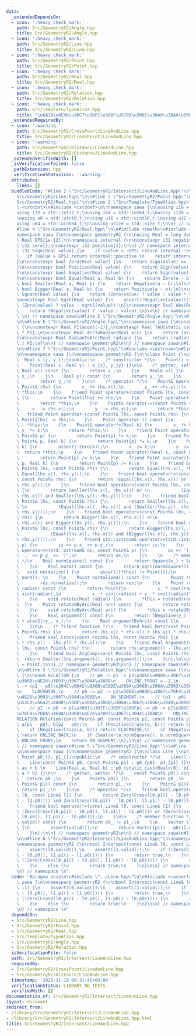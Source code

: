 ```yaml
---
data:
  _extendedDependsOn:
  - icon: ':heavy_check_mark:'
    path: Src/GeometryR2/Angle.hpp
    title: Src/GeometryR2/Angle.hpp
  - icon: ':heavy_check_mark:'
    path: Src/GeometryR2/Line.hpp
    title: Src/GeometryR2/Line.hpp
  - icon: ':heavy_check_mark:'
    path: Src/GeometryR2/Point.hpp
    title: Src/GeometryR2/Point.hpp
  - icon: ':heavy_check_mark:'
    path: Src/GeometryR2/Real.hpp
    title: Src/GeometryR2/Real.hpp
  - icon: ':heavy_check_mark:'
    path: Src/GeometryR2/Relation.hpp
    title: Src/GeometryR2/Relation.hpp
  - icon: ':heavy_check_mark:'
    path: Src/Template/TypeAlias.hpp
    title: "\u6A19\u6E96\u30C7\u30FC\u30BF\u578B\u306E\u30A8\u30A4\u30EA\u30A2\u30B9"
  _extendedRequiredBy:
  - icon: ':warning:'
    path: Src/GeometryR2/CrossPoint/LineAndLine.hpp
    title: Src/GeometryR2/CrossPoint/LineAndLine.hpp
  - icon: ':warning:'
    path: Src/GeometryR2/Distance/LineAndLine.hpp
    title: Src/GeometryR2/Distance/LineAndLine.hpp
  _extendedVerifiedWith: []
  _isVerificationFailed: false
  _pathExtension: hpp
  _verificationStatusIcon: ':warning:'
  attributes:
    links: []
  bundledCode: "#line 2 \"Src/GeometryR2/Intersect/LineAndLine.hpp\"\n\n#line 2 \"\
    Src/GeometryR2/Line.hpp\"\n\n#line 2 \"Src/GeometryR2/Point.hpp\"\n\n#line 2 \"\
    Src/GeometryR2/Real.hpp\"\n\n#line 2 \"Src/Template/TypeAlias.hpp\"\n\n#include\
    \ <cstdint>\n#include <cstddef>\n\nnamespace zawa {\n\nusing i16 = std::int16_t;\n\
    using i32 = std::int32_t;\nusing i64 = std::int64_t;\nusing i128 = __int128_t;\n\
    \nusing u8 = std::uint8_t;\nusing u16 = std::uint16_t;\nusing u32 = std::uint32_t;\n\
    using u64 = std::uint64_t;\n\nusing usize = std::size_t;\n\n} // namespace zawa\n\
    #line 4 \"Src/GeometryR2/Real.hpp\"\n\n#include <cmath>\n#include <cassert>\n\n\
    namespace zawa {\n\nnamespace geometryR2 {\n\nusing Real = long double;\nconstexpr\
    \ Real EPS{1e-12};\n\nnamespace internal {\n\nconstexpr i32 negative{-1};\nconstexpr\
    \ i32 zero{};\nconstexpr i32 positive{1};\n\n} // namespace internal\n\nconstexpr\
    \ i32 Sign(Real value) {\n    if (value < -EPS) return internal::negative;\n \
    \   if (value > EPS) return internal::positive;\n    return internal::zero;\n\
    }\n\nconstexpr bool Zero(Real value) {\n    return Sign(value) == internal::zero;\n\
    }\n\nconstexpr bool Positive(Real value) {\n    return Sign(value) == internal::positive;\n\
    }\n\nconstexpr bool Negative(Real value) {\n    return Sign(value) == internal::negative;\n\
    }\n\nconstexpr bool Equal(Real a, Real b) {\n    return Zero(a - b);\n}\n\nconstexpr\
    \ bool Smaller(Real a, Real b) {\n    return Negative(a - b);\n}\n\nconstexpr\
    \ bool Bigger(Real a, Real b) {\n    return Positive(a - b);\n}\n\nconstexpr Real\
    \ Square(Real value) {\n    return (Zero(value) ? value : value * value);\n}\n\
    \nconstexpr Real Sqrt(Real value) {\n    assert(!Negative(value));\n    return\
    \ (Zero(value) ? value : sqrtl(value));\n}\n\nconstexpr Real Abs(Real value) {\n\
    \    return (Negative(value) ? -value : value);\n}\n\n} // namespace geometryR2\n\
    \ \n} // namespace zawa\n#line 2 \"Src/GeometryR2/Angle.hpp\"\n\n#line 4 \"Src/GeometryR2/Angle.hpp\"\
    \n\n#line 6 \"Src/GeometryR2/Angle.hpp\"\n\nnamespace zawa {\n\nnamespace geometryR2\
    \ {\n\nconstexpr Real PI{acosl(-1)};\nconstexpr Real TAU{static_cast<Real>(2)\
    \ * PI};\n\nconstexpr Real ArcToRadian(Real arc) {\n    return (arc * PI) / static_cast<Real>(180);\n\
    }\n\nconstexpr Real RadianToArc(Real radian) {\n    return (radian * static_cast<Real>(180))\
    \ / PI;\n}\n\n} // namespace geometryR2\n\n} // namespace zawa\n#line 5 \"Src/GeometryR2/Point.hpp\"\
    \n\n#line 7 \"Src/GeometryR2/Point.hpp\"\n#include <iostream>\n#line 9 \"Src/GeometryR2/Point.hpp\"\
    \n\nnamespace zawa {\n\nnamespace geometryR2 {\n\nclass Point {\nprivate:\n  \
    \  Real x_{}, y_{};\npublic:\n    /* constructor */\n    Point() = default;\n\
    \    Point(Real x, Real y) : x_{x}, y_{y} {}\n\n    /* getter, setter */\n   \
    \ Real x() const {\n        return x_;\n    }\n    Real& x() {\n        return\
    \ x_;\n    }\n    Real y() const {\n        return y_;\n    }\n    Real& y() {\n\
    \        return y_;\n    }\n\n    /* operator */\n    Point& operator+=(const\
    \ Point& rhs) {\n        x_ += rhs.x();\n        y_ += rhs.y();\n        return\
    \ *this;\n    }\n    friend Point operator+(const Point& lhs, const Point& rhs)\
    \ {\n        return Point{lhs} += rhs;\n    }\n    Point operator+() const {\n\
    \        return *this;\n    }\n    Point& operator-=(const Point& rhs) {\n   \
    \     x_ -= rhs.x();\n        y_ -= rhs.y();\n        return *this;\n    }\n \
    \   friend Point operator-(const Point& lhs, const Point& rhs) {\n        return\
    \ Point{lhs} -= rhs;\n    }\n    Point operator-() const {\n        return Point{}\
    \ - *this;\n    }\n    Point& operator*=(Real k) {\n        x_ *= k;\n       \
    \ y_ *= k;\n        return *this;\n    }\n    friend Point operator*(Real k, const\
    \ Point& p) {\n        return Point{p} *= k;\n    }\n    friend Point operator*(const\
    \ Point& p, Real k) {\n        return Point{p} *= k;\n    }\n    Point& operator/=(Real\
    \ k) {\n        assert(!Zero(k));\n        x_ /= k;\n        y_ /= k;\n      \
    \  return *this;\n    }\n    friend Point operator/(Real k, const Point& p) {\n\
    \        return Point{p} /= k;\n    }\n    friend Point operator/(const Point&\
    \ p, Real k) {\n        return Point{p} /= k;\n    }\n    friend bool operator==(const\
    \ Point& lhs, const Point& rhs) {\n        return Equal(lhs.x(), rhs.x()) and\
    \ Equal(lhs.y(), rhs.y());\n    }\n    friend bool operator!=(const Point& lhs,\
    \ const Point& rhs) {\n        return !Equal(lhs.x(), rhs.x()) or !Equal(lhs.y(),\
    \ rhs.y());\n    }\n    friend bool operator<(const Point& lhs, const Point& rhs)\
    \ {\n        return Smaller(lhs.x(), rhs.x()) or \n            (Equal(lhs.x(),\
    \ rhs.x()) and Smaller(lhs.y(), rhs.y()));\n    }\n    friend bool operator<=(const\
    \ Point& lhs, const Point& rhs) {\n        return Smaller(lhs.x(), rhs.x()) or\
    \ \n            (Equal(lhs.x(), rhs.x()) and (Smaller(lhs.y(), rhs.y()) or Equal(lhs.y(),\
    \ rhs.y())));\n    }\n    friend bool operator>(const Point& lhs, const Point&\
    \ rhs) {\n        return Bigger(lhs.x(), rhs.x()) or\n            (Equal(lhs.x(),\
    \ rhs.x()) and Bigger(lhs.y(), rhs.y()));\n    }\n    friend bool operator>=(const\
    \ Point& lhs, const Point& rhs) {\n        return Bigger(lhs.x(), rhs.x()) or\n\
    \            (Equal(lhs.x(), rhs.x()) and (Bigger(lhs.y(), rhs.y()) or Equal(lhs.y(),\
    \ rhs.y())));\n    }\n    friend std::istream& operator>>(std::istream& is, Point&\
    \ p) {\n        is >> p.x_ >> p.y_;\n        return is;\n    }\n    friend std::ostream&\
    \ operator<<(std::ostream& os, const Point& p) {\n        os << '(' << p.x_ <<\
    \ ',' << p.y_ << ')';\n        return os;\n    }\n    \n    /* member function\
    \ */\n    Real normSquare() const {\n        return Square(x_) + Square(y_);\n\
    \    }\n    Real norm() const {\n        return Sqrt(normSquare());\n    }\n \
    \   void normalize() {\n        assert((*this) != Point{});\n        (*this) /=\
    \ norm(); \n    }\n    Point normalized() const {\n        Point res{*this};\n\
    \        res.normalize();\n        return res;\n    }\n    Point rotated(Real\
    \ radian) const {\n        return Point{\n            x_ * cosl(radian) - y_ *\
    \ sinl(radian),\n            x_ * sinl(radian) + y_ * cosl(radian)\n        };\n\
    \    }\n    void rotate(Real radian) {\n        *this = rotated(radian); \n  \
    \  }\n    Point rotatedByArc(Real arc) const {\n        return rotated(ArcToRadian(arc));\n\
    \    }\n    void rotateByArc(Real arc) {\n        *this = rotatedByArc(arc);\n\
    \    }\n    Real argument() const {\n        return (Negative(y_) ? TAU : static_cast<Real>(0))\
    \ + atan2l(y_, x_);\n    }\n    Real argumentByArc() const {\n        return RadianToArc(argument());\n\
    \    }\n\n    /* friend function */\n    friend Real Dot(const Point& lhs, const\
    \ Point& rhs) {\n        return lhs.x() * rhs.x() + lhs.y() * rhs.y();\n    }\n\
    \    friend Real Cross(const Point& lhs, const Point& rhs) {\n        return lhs.x()\
    \ * rhs.y() - lhs.y() * rhs.x();\n    }\n    friend Real Argument(const Point&\
    \ lhs, const Point& rhs) {\n        return rhs.argument() - lhs.argument();\n\
    \    }\n    friend bool ArgComp(const Point& lhs, const Point& rhs) {\n      \
    \  return Smaller(lhs.argument(), rhs.argument());\n    }\n};\n\nusing Vector\
    \ = Point;\n\n} // namespace geometryR2\n\n} // namespace zawa\n#line 2 \"Src/GeometryR2/Relation.hpp\"\
    \n\n#line 5 \"Src/GeometryR2/Relation.hpp\"\n\nnamespace zawa {\n\nnamespace geometryR2\
    \ {\n\nenum RELATION {\n    // p0 -> p1 -> p2\u306E\u9806\u3067\u76F4\u7DDA\u4E0A\
    \u306B\u4E26\u3093\u3067\u3044\u308B\n    ONLINE_FRONT = -2,\n    // (p1 - p0)\
    \ -> (p2 - p0)\u304C\u6642\u8A08\u56DE\u308A\u306B\u306A\u3063\u3066\u3044\u308B\
    \n    CLOCKWISE,\n    // p0 -> p2 -> p1\u306E\u9806\u3067\u76F4\u7DDA\u4E0A\u306B\
    \u4E26\u3093\u3067\u3044\u308B\n    ON_SEGMENT,\n    // (p1 - p0) -> (p2 - p0)\u304C\
    \u53CD\u6642\u8A08\u56DE\u308A\u306B\u306A\u3063\u3066\u3044\u308B\n    COUNTER_CLOCKWISE,\n\
    \    // p2 -> p0 -> p1\u3001\u307E\u305F\u306Fp1 -> p0 -> p2\u306E\u9806\u3067\
    \u76F4\u7DDA\u4E0A\u306B\u4E26\u3093\u3067\u3044\u308B\n    ONLINE_BACK\n};\n\n\
    RELATION Relation(const Point& p0, const Point& p1, const Point& p2) {\n    Point\
    \ a{p1 - p0}, b{p2 - p0};\n    if (Positive(Cross(a, b))) return COUNTER_CLOCKWISE;\n\
    \    if (Negative(Cross(a, b))) return CLOCKWISE;\n    if (Negative(Dot(a, b)))\
    \ return ONLINE_BACK;\n    if (Smaller(a.normSquare(), b.normSquare())) return\
    \ ONLINE_FRONT;\n    return ON_SEGMENT;\n};\n\n} // namespace geometryR2\n\n}\
    \ // namespace zawa\n#line 5 \"Src/GeometryR2/Line.hpp\"\n\n#line 7 \"Src/GeometryR2/Line.hpp\"\
    \n\nnamespace zawa {\n\nnamespace geometryR2 {\n\nclass Line {\nprivate:\n   \
    \ Point p0_{}, p1_{};\npublic:\n    /* constructor */\n    Line() = default;\n\
    \    Line(const Point& p0, const Point& p1) : p0_{p0}, p1_{p1} {}\n    // y =\
    \ ax + b \n    Line(Real a, Real b) : p0_{static_cast<Real>(0), b}, p1_{static_cast<Real>(1),\
    \ a + b} {}\n\n    /* getter, setter */\n    const Point& p0() const {\n     \
    \   return p0_;\n    }\n    Point& p0() {\n        return p0_;\n    }\n    const\
    \ Point& p1() const {\n        return p1_;\n    }\n    Point& p1() {\n       \
    \ return p1_;\n    }\n\n    /* operator */\n    friend bool operator==(const Line&\
    \ l0, const Line& l1) {\n        return Zero(Cross(l0.p1() - l0.p0(), l1.p1()\
    \ - l1.p0())) and Zero(Cross(l0.p1() - l0.p0(), l1.p1() - l0.p0()));\n    }\n\
    \    friend bool operator!=(const Line& l0, const Line& l1) {\n        return\
    \ !Zero(Cross(l0.p1() - l0.p0(), l1.p1() - l1.p0())) or !Zero(Cross(l0.p1() -\
    \ l0.p0(), l1.p1() - l0.p0()));\n    }\n\n    /* member function */\n    bool\
    \ valid() const {\n        return p0_ != p1_;\n    }\n    Vector slope() const\
    \ {\n        assert(valid());\n        return Vector{p1() - p0()}.normalized();\n\
    \    }\n};\n\n} // namespace geometryR2\n\n} // namespace zawa\n#line 4 \"Src/GeometryR2/Intersect/LineAndLine.hpp\"\
    \n\n#line 6 \"Src/GeometryR2/Intersect/LineAndLine.hpp\"\n\nnamespace zawa {\n\
    \nnamespace geometryR2 {\n\nbool Intersect(const Line& l0, const Line& l1) {\n\
    \    assert(l0.valid());\n    assert(l1.valid());\n    if (!Zero(Cross(l0.p1()\
    \ - l0.p0(), l1.p1() - l1.p0()))) {\n        return true;\n    }\n    else if\
    \ (!Zero(Cross(l0.p1() - l0.p0(), l1.p0() - l0.p0()))) {\n        return false;\n\
    \    }\n    else {\n        return true;\n    }\n}\n\n} // namespace geometryR2\n\
    \n} // namespace \n"
  code: "#pragma once\n\n#include \"../Line.hpp\"\n\n#include <cassert>\n\nnamespace\
    \ zawa {\n\nnamespace geometryR2 {\n\nbool Intersect(const Line& l0, const Line&\
    \ l1) {\n    assert(l0.valid());\n    assert(l1.valid());\n    if (!Zero(Cross(l0.p1()\
    \ - l0.p0(), l1.p1() - l1.p0()))) {\n        return true;\n    }\n    else if\
    \ (!Zero(Cross(l0.p1() - l0.p0(), l1.p0() - l0.p0()))) {\n        return false;\n\
    \    }\n    else {\n        return true;\n    }\n}\n\n} // namespace geometryR2\n\
    \n} // namespace \n"
  dependsOn:
  - Src/GeometryR2/Line.hpp
  - Src/GeometryR2/Point.hpp
  - Src/GeometryR2/Real.hpp
  - Src/Template/TypeAlias.hpp
  - Src/GeometryR2/Angle.hpp
  - Src/GeometryR2/Relation.hpp
  isVerificationFile: false
  path: Src/GeometryR2/Intersect/LineAndLine.hpp
  requiredBy:
  - Src/GeometryR2/CrossPoint/LineAndLine.hpp
  - Src/GeometryR2/Distance/LineAndLine.hpp
  timestamp: '2023-11-18 00:31:45+09:00'
  verificationStatus: LIBRARY_NO_TESTS
  verifiedWith: []
documentation_of: Src/GeometryR2/Intersect/LineAndLine.hpp
layout: document
redirect_from:
- /library/Src/GeometryR2/Intersect/LineAndLine.hpp
- /library/Src/GeometryR2/Intersect/LineAndLine.hpp.html
title: Src/GeometryR2/Intersect/LineAndLine.hpp
---
```

